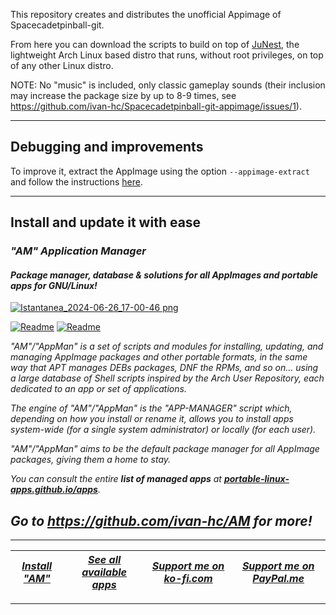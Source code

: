 This repository creates and distributes the unofficial Appimage of Spacecadetpinball-git.

From here you can download the scripts to build on top of [JuNest](https://github.com/fsquillace/junest), the lightweight Arch Linux based distro that runs, without root privileges, on top of any other Linux distro.

NOTE: No "music" is included, only classic gameplay sounds (their inclusion may increase the package size by up to 8-9 times, see https://github.com/ivan-hc/Spacecadetpinball-git-appimage/issues/1).

---------------------------------

## Debugging and improvements

To improve it, extract the AppImage using the option `--appimage-extract` and follow the instructions [here](https://github.com/ivan-hc/ArchImage#troubleshooting).

------------------------------------------------------------------------

## Install and update it with ease

### *"*AM*" Application Manager* 
#### *Package manager, database & solutions for all AppImages and portable apps for GNU/Linux!*

[![Istantanea_2024-06-26_17-00-46 png](https://github.com/ivan-hc/AM/assets/88724353/671f5eb0-6fb6-4392-b45e-af0ea9271d9b)](https://github.com/ivan-hc/AM)

[![Readme](https://img.shields.io/github/stars/ivan-hc/AM?label=%E2%AD%90&style=for-the-badge)](https://github.com/ivan-hc/AM/stargazers) [![Readme](https://img.shields.io/github/license/ivan-hc/AM?label=&style=for-the-badge)](https://github.com/ivan-hc/AM/blob/main/LICENSE)

*"AM"/"AppMan" is a set of scripts and modules for installing, updating, and managing AppImage packages and other portable formats, in the same way that APT manages DEBs packages, DNF the RPMs, and so on... using a large database of Shell scripts inspired by the Arch User Repository, each dedicated to an app or set of applications.*

*The engine of "AM"/"AppMan" is the "APP-MANAGER" script which, depending on how you install or rename it, allows you to install apps system-wide (for a single system administrator) or locally (for each user).*

*"AM"/"AppMan" aims to be the default package manager for all AppImage packages, giving them a home to stay.*

*You can consult the entire **list of managed apps** at [**portable-linux-apps.github.io/apps**](https://portable-linux-apps.github.io/apps).*

## *Go to *https://github.com/ivan-hc/AM* for more!*

------------------------------------------------------------------------

| [***Install "AM"***](https://github.com/ivan-hc/AM) | [***See all available apps***](https://portable-linux-apps.github.io) | [***Support me on ko-fi.com***](https://ko-fi.com/IvanAlexHC) | [***Support me on PayPal.me***](https://paypal.me/IvanAlexHC) |
| - | - | - | - |

------------------------------------------------------------------------
